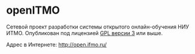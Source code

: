 openITMO
========

Сетевой проект разработки системы открытого онлайн-обучения НИУ ИТМО.
Опубликован под лицензией [GPL версии 3](http://www.gnu.org/licenses/) или выше.

Адрес в Интернете: http://open.ifmo.ru/